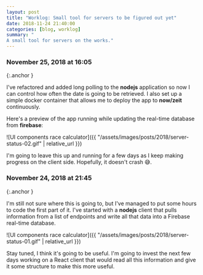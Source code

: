 ```yaml
---
layout: post
title: "Worklog: Small tool for servers to be figured out yet"
date: 2018-11-24 21:40:00
categories: [blog, worklog]
summary: "
A small tool for servers on the works."
---
```


### November 25, 2018 at 16:05
{:.anchor }

I've refactored and added long polling to the **nodejs** application so now I can control how often the date is going to be retrieved. I also set up a simple docker container that allows me to deploy the app to **now/zeit** continuously.

Here's a preview of the app running while updating the real-time database from **firebase**:

![UI components race calculator]({{ "/assets/images/posts/2018/server-status-02.gif" | relative_url }})

I'm going to leave this up and running for a few days as I keep making progress on the client side. Hopefully, it doesn't crash 😅.

### November 24, 2018 at 21:45
{:.anchor }

I'm still not sure where this is going to, but I've managed to put some hours to code the first part of it. I've started with a **nodejs** client that pulls information from a list of endpoints and write all that data into a Firebase real-time database.

![UI components race calculator]({{ "/assets/images/posts/2018/server-status-01.gif" | relative_url }})

Stay tuned, I think it's going to be useful. I'm going to invest the next few days working on a React client that would read all this information and give it some structure to make this more useful.